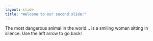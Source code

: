 ```yaml
---
layout: slide
title: "Welcome to our second slide!"
---
```

The most dangerous animal in the world… is a smiling woman sitting in silence.
Use the left arrow to go back!
